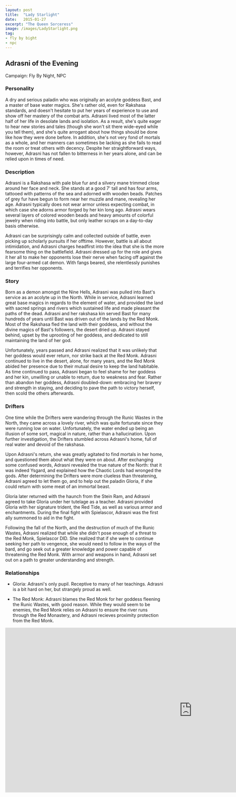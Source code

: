 ```yaml
---
layout: post
title:  "Lady Starlight"
date:   2015-01-27
excerpt: "The Queen Sorceress"
image: /images/LadyStarlight.png
tag:
- fly by bight
- npc 
---
```


## Adrasni of the Evening

Campaign: Fly By Night, NPC

### Personality

A dry and serious paladin who was originally an acolyte goddess Bast, and a master of base water magics. She's rather old, even for Rakshasa standards, and doesn't hesitate to put her years of experience to use and show off her mastery of the combat arts. Adrasni lived most of the latter half of her life in desolate lands and isolation. As a result, she's quite eager to hear new stories and tales (though she won't sit there wide-eyed while you tell them), and she's quite arrogant about how things should be done like how they were done before. In addition, she's not very fond of mortals as a whole, and her manners can sometimes be lacking as she fails to read the room or treat others with decency. Despite her straightforward ways, however, Adrasni has not fallen to bitterness in her years alone, and can be relied upon in times of need.

### Description

Adrasni is a Rakshasa with pale blue fur and a silvery mane trimmed close around her face and neck. She stands at a good 7' tall and has four arms, tattooed with patterns of the sea and adorned with wooden beads. Patches of grey fur have begun to form near her muzzle and mane, revealing her age. Adrasni typically does not wear armor unless expecting combat, in which case she adorns armor forged by her kin long ago. Adrasni wears several layers of colored wooden beads and heavy amounts of colorful jewelry when riding into battle, but only leather scraps on a day-to-day basis otherwise.

Adrasni can be surprisingly calm and collected outside of battle, even picking up scholarly pursuits if her offtime. However, battle is all about intimidation, and Adrasni charges headfirst into the idea that she is the more fearsome thing on the battlefield. Adrasni dressed up for the role and gives it her all to make her opponents lose their nerve when facing off against the large four-armed cat demon. With fangs beared, she relentlessly punishes and terrifies her opponents.

### Story

Born as a demon amongst the Nine Hells, Adrasni was pulled into Bast's service as an acolyte up in the North. While in service, Adrasni learned great base magics in regards to the element of water, and provided the land with sacred springs and rivers which sustained life and made pleasant the paths of the dead. Adrasni and her rakshasa kin served Bast for many hundreds of years until Bast was driven out of the lands by the Red Monk. Most of the Rakshasa fled the land with their goddess, and without the divine magics of Bast's followers, the desert dried up. Adrasni stayed behind, upset by the uprooting of her goddess, and dedicated to still maintaining the land of her god.

Unfortunately, years passed and Adrasni realized that it was unlikely that her goddess would ever return, nor strike back at the Red Monk. Adrasni continued to live in the desert, alone, for many years, and the Red Monk abided her presence due to their mutual desire to keep the land habitable. As time continued to pass, Adrasni began to feel shame for her goddess and her kin, unwilling or unable to return, due to weakness and fear. Rather than abandon her goddess, Adrasni doubled-down: embracing her bravery and strength in staying, and deciding to pave the path to victory herself, then scold the others afterwards.

### Drifters

One time while the Drifters were wandering through the Runic Wastes in the North, they came across a lovely river, which was quite fortunate since they were running low on water. Unfortunately, the water ended up being an illusion of some sort, magical in nature, rather than a hallucination. Upon further investigation, the Drifters stumbled across Adrasni's home, full of real water and devoid of the rakshasa.

Upon Adrasni's return, she was greatly agitated to find mortals in her home, and questioned them about what they were on about. After exchanging some confused words, Adrasni revealed the true nature of the North: that it was indeed Ysgard, and explained how the Chaotic Lords had wronged the gods. After determining the Drifters were more clueless than threatening, Adrasni agreed to let them go, and to help out the paladin Gloria, if she could return with some meat of an immortal beast.

Gloria later returned with the haunch from the Stein Ram, and Adrasni agreed to take Gloria under her tutelage as a teacher. Adrasni provided Gloria with her signature trident, the Red Tide, as well as various armor and enchantments. During the final fight with Spielascor, Adrasni was the first ally summoned to aid in the fight.

Following the fall of the North, and the destruction of much of the Runic Wastes, Adrasni realized that while she didn't pose enough of a threat to the Red Monk, Spielascor DID. She realized that if she were to continue seeking her path to vengence, she would need to follow in the ways of the bard, and go seek out a greater knowledge and power capable of threatening the Red Monk. With armor and weapons in hand, Adrasni set out on a path to greater understanding and strength.


### Relationships

- Gloria: Adrasni's only pupil. Receptive to many of her teachings. Adrasni is a bit hard on her, but strangely proud as well.

- The Red Monk: Adrasni blames the Red Monk for her goddess fleening the Runic Wastes, with good reason. While they would seem to be enemies, the Red Monk relies on Adrasni to ensure the river runs through the Red Monastery, and Adrasni recieves proximity protection from the Red Monk.


<iframe width="1184" height="521" src="https://www.youtube.com/embed/_A8DYYZGq5k" title="YouTube video player" frameborder="0" allow="accelerometer; autoplay; clipboard-write; encrypted-media; gyroscope; picture-in-picture" allowfullscreen></iframe>
